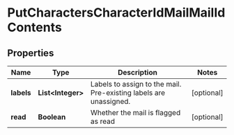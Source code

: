 
# PutCharactersCharacterIdMailMailIdContents

## Properties
Name | Type | Description | Notes
------------ | ------------- | ------------- | -------------
**labels** | **List&lt;Integer&gt;** | Labels to assign to the mail. Pre-existing labels are unassigned. |  [optional]
**read** | **Boolean** | Whether the mail is flagged as read |  [optional]



